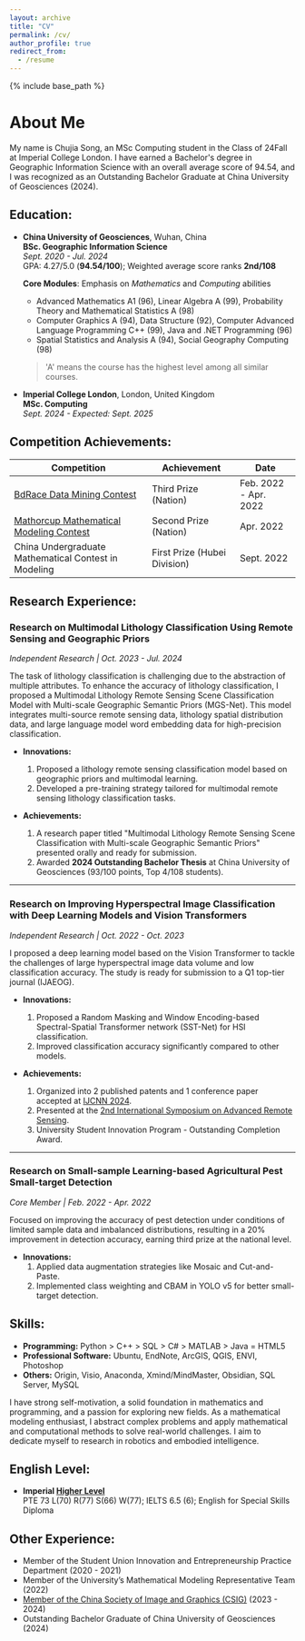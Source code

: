 ```yaml
---
layout: archive
title: "CV"
permalink: /cv/
author_profile: true
redirect_from:
  - /resume
---
```


{% include base_path %}

About Me
======
My name is Chujia Song, an MSc Computing student in the Class of 24Fall at Imperial College London. I have earned a Bachelor's degree in Geographic Information Science with an overall average score of 94.54, and I was recognized as an Outstanding Bachelor Graduate at China University of Geosciences (2024).

## Education:

- **China University of Geosciences**, Wuhan, China  
  **BSc. Geographic Information Science**  
  *Sept. 2020 - Jul. 2024*  
  GPA: 4.27/5.0 (**94.54/100**); Weighted average score ranks **2nd/108**  

  **Core Modules**: Emphasis on *Mathematics* and *Computing* abilities  
  - Advanced Mathematics A1 (96), Linear Algebra A (99), Probability Theory and Mathematical Statistics A (98)
  - Computer Graphics A (94), Data Structure (92), Computer Advanced Language Programming C++ (99), Java and .NET Programming (96)
  - Spatial Statistics and Analysis A (94), Social Geography Computing (98)

  > 'A' means the course has the highest level among all similar courses.

- **Imperial College London**, London, United Kingdom  
  **MSc. Computing**  
  *Sept. 2024 - Expected: Sept. 2025*  

## Competition Achievements:

| **Competition**                                                                                          | **Achievement**                  | **Date**                 |
|----------------------------------------------------------------------------------------------------------|----------------------------------|--------------------------|
| [BdRace Data Mining Contest](https://www.tipdm.org:10010/#/competition/1481159137780998144/introduce)     | Third Prize (Nation)             | Feb. 2022 - Apr. 2022     |
| [Mathorcup Mathematical Modeling Contest](https://www.saikr.com/vse/mathorcup/2022#notice)                | Second Prize (Nation)            | Apr. 2022                |
| China Undergraduate Mathematical Contest in Modeling                                                     | First Prize (Hubei Division)     | Sept. 2022               |

## Research Experience:

### **Research on Multimodal Lithology Classification Using Remote Sensing and Geographic Priors**  
*Independent Research | Oct. 2023 - Jul. 2024*

The task of lithology classification is challenging due to the abstraction of multiple attributes. To enhance the accuracy of lithology classification, I proposed a Multimodal Lithology Remote Sensing Scene Classification Model with Multi-scale Geographic Semantic Priors (MGS-Net). This model integrates multi-source remote sensing data, lithology spatial distribution data, and large language model word embedding data for high-precision classification.

- **Innovations:**
  1. Proposed a lithology remote sensing classification model based on geographic priors and multimodal learning.
  2. Developed a pre-training strategy tailored for multimodal remote sensing lithology classification tasks.
  
- **Achievements:**
  1. A research paper titled "Multimodal Lithology Remote Sensing Scene Classification with Multi-scale Geographic Semantic Priors" presented orally and ready for submission.
  2. Awarded **2024 Outstanding Bachelor Thesis** at China University of Geosciences (93/100 points, Top 4/108 students).

---

### **Research on Improving Hyperspectral Image Classification with Deep Learning Models and Vision Transformers**  
*Independent Research | Oct. 2022 - Oct. 2023*

I proposed a deep learning model based on the Vision Transformer to tackle the challenges of large hyperspectral image data volume and low classification accuracy. The study is ready for submission to a Q1 top-tier journal (IJAEOG).

- **Innovations:**
  1. Proposed a Random Masking and Window Encoding-based Spectral-Spatial Transformer network (SST-Net) for HSI classification.
  2. Improved classification accuracy significantly compared to other models.
  
- **Achievements:**
  1. Organized into 2 published patents and 1 conference paper accepted at [IJCNN 2024](https://arxiv.org/abs/2404.00964).
  2. Presented at the [2nd International Symposium on Advanced Remote Sensing](https://rsw2023.aconf.org/programme.html).
  3. University Student Innovation Program - Outstanding Completion Award.

---

### **Research on Small-sample Learning-based Agricultural Pest Small-target Detection**  
*Core Member | Feb. 2022 - Apr. 2022*

Focused on improving the accuracy of pest detection under conditions of limited sample data and imbalanced distributions, resulting in a 20% improvement in detection accuracy, earning third prize at the national level.

- **Innovations:**
  1. Applied data augmentation strategies like Mosaic and Cut-and-Paste.
  2. Implemented class weighting and CBAM in YOLO v5 for better small-target detection.

## Skills:

- **Programming:** Python > C++ > SQL > C# > MATLAB > Java = HTML5
- **Professional Software:** Ubuntu, EndNote, ArcGIS, QGIS, ENVI, Photoshop
- **Others:** Origin, Visio, Anaconda, Xmind/MindMaster, Obsidian, SQL Server, MySQL  

I have strong self-motivation, a solid foundation in mathematics and programming, and a passion for exploring new fields. As a mathematical modeling enthusiast, I abstract complex problems and apply mathematical and computational methods to solve real-world challenges. I aim to dedicate myself to research in robotics and embodied intelligence.

## English Level:

- **Imperial [Higher Level](https://www.imperial.ac.uk/study/apply/english-language/)**  
  PTE 73 L(70) R(77) S(66) W(77); IELTS 6.5 (6); English for Special Skills Diploma

## Other Experience:

- Member of the Student Union Innovation and Entrepreneurship Practice Department (2020 - 2021)
- Member of the University’s Mathematical Modeling Representative Team (2022)
- [Member of the China Society of Image and Graphics (CSIG)](http://membership.csig.org.cn/) (2023 - 2024)
- Outstanding Bachelor Graduate of China University of Geosciences (2024)
